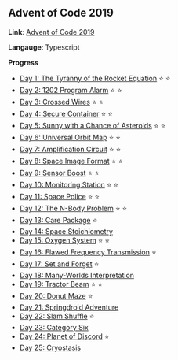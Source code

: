 ## Advent of Code 2019

**Link**: [Advent of Code 2019](https://adventofcode.com/2019)

**Langauge**: Typescript

**Progress**

- [Day 1: The Tyranny of the Rocket Equation](https://adventofcode.com/2019/day/1) :star: :star:
- [Day 2: 1202 Program Alarm](https://adventofcode.com/2019/day/2) :star: :star:
- [Day 3: Crossed Wires](https://adventofcode.com/2019/day/3) :star: :star:
- [Day 4: Secure Container](https://adventofcode.com/2019/day/4) :star: :star:
- [Day 5: Sunny with a Chance of Asteroids](https://adventofcode.com/2019/day/5) :star: :star:
- [Day 6: Universal Orbit Map](https://adventofcode.com/2019/day/6) :star: :star:
- [Day 7: Amplification Circuit](https://adventofcode.com/2019/day/7) :star: :star:
- [Day 8: Space Image Format](https://adventofcode.com/2019/day/8) :star: :star:
- [Day 9: Sensor Boost](https://adventofcode.com/2019/day/9) :star: :star:
- [Day 10: Monitoring Station](https://adventofcode.com/2019/day/10) :star: :star:
- [Day 11: Space Police](https://adventofcode.com/2019/day/11) :star: :star:
- [Day 12: The N-Body Problem](https://adventofcode.com/2019/day/12) :star: :star:
- [Day 13: Care Package](https://adventofcode.com/2019/day/13) :star:
- [Day 14: Space Stoichiometry](https://adventofcode.com/2019/day/14)
- [Day 15: Oxygen System](https://adventofcode.com/2019/day/15) :star: :star:
- [Day 16: Flawed Frequency Transmission](https://adventofcode.com/2019/day/16) :star:
- [Day 17: Set and Forget](https://adventofcode.com/2019/day/17) :star:
- [Day 18: Many-Worlds Interpretation](https://adventofcode.com/2019/day/18)
- [Day 19: Tractor Beam](https://adventofcode.com/2019/day/19) :star: :star:
- [Day 20: Donut Maze](https://adventofcode.com/2019/day/20) :star:
- [Day 21: Springdroid Adventure](https://adventofcode.com/2019/day/21)
- [Day 22: Slam Shuffle](https://adventofcode.com/2019/day/22) :star:
- [Day 23: Category Six](https://adventofcode.com/2019/day/23)
- [Day 24: Planet of Discord](https://adventofcode.com/2019/day/24) :star:
- [Day 25: Cryostasis](https://adventofcode.com/2019/day/25)
